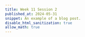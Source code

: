 ```yaml
---
title: Week 11 Session 2
published_at: 2024-05-31
snippet: An example of a blog post.
disable_html_sanitization: true
allow_math: true
---
```

